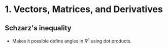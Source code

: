 # 1. Vectors, Matrices, and Derivatives

## Schzarz's inequality

* Makes it possible define angles in $R^n$ using dot products.


